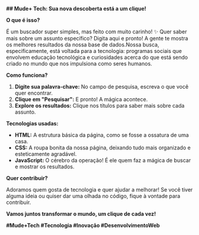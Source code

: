 **## Mude+ Tech: Sua nova descoberta está a um clique!**

**O que é isso?**

É um buscador super simples, mas feito com muito carinho! ✨ Quer saber mais sobre um assunto específico? Digita aqui e pronto! A gente te mostra os melhores resultados da nossa base de dados.Nossa busca, especificamente, está voltada para a tecnologia: programas sociais que envolvem educação tecnológica e curiosidades acerca do que está sendo criado no mundo que nos impulsiona como seres humanos. 

**Como funciona?**

1. **Digite sua palavra-chave:** No campo de pesquisa, escreva o que você quer encontrar.
2. **Clique em "Pesquisar":** E pronto! A mágica acontece. 
3. **Explore os resultados:** Clique nos títulos para saber mais sobre cada assunto.

**Tecnologias usadas:**

* **HTML:** A estrutura básica da página, como se fosse a ossatura de uma casa.
* **CSS:** A roupa bonita da nossa página, deixando tudo mais organizado e esteticamente agradável.
* **JavaScript:** O cérebro da operação! É ele quem faz a mágica de buscar e mostrar os resultados.

**Quer contribuir?**

Adoramos quem gosta de tecnologia e quer ajudar a melhorar! Se você tiver alguma ideia ou quiser dar uma olhada no código, fique à vontade para contribuir.

**Vamos juntos transformar o mundo, um clique de cada vez!** 

**#Mude+Tech #Tecnologia #Inovação #DesenvolvimentoWeb**
